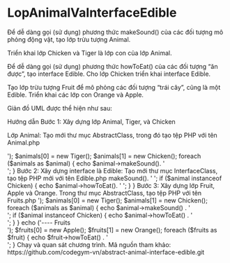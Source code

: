 # LopAnimalVaInterfaceEdible
Để dễ dàng gọi (sử dụng) phương thức makeSound() của các đối tượng mô phỏng động vật, tạo lớp trừu tượng Animal.

Triển khai lớp Chicken và Tiger là lớp con của lớp Animal.

Để dễ dàng gọi (sử dụng) phương thức howToEat() của các đối tượng “ăn được”, tạo interface Edible. Cho lớp Chicken triển khai interface Edible.

Tạo lớp trừu tượng Fruit để mô phỏng các đối tượng “trái cây”, cũng là một Edible. Triển khai các lớp con Orange và Apple.

Giản đồ UML được thể hiện như sau:



Hướng dẫn
Bước 1: Xây dựng lớp Animal, Tiger, và Chicken

Lớp Animal: Tạo mới thư mục AbstractClass, trong đó tạo tệp PHP với tên Animal.php

<?php
abstract class Animal
{
    abstract public function makeSound();
}

Lớp Tiger: Tạo mới thư mục Animals, trong đó tạo mới tệp PHP với tên Tiger.php


<?php
include_once(dirname( __FILE__ ) . '/../AbstractClass/Animal.php');
class Tiger extends Animal
{
    public function makeSound()
    {
        return "Tiger: roarrrrr!";
    }
}
Lớp Chicken: Trong thư mục Animals  tạo mới tệp với tên Chicken

<?php
include_once(dirname( __FILE__ ) . '/../AbstractClass/Animal.php');
class Chicken extends Animal
{
    public function makeSound()
    {
        return "Chicken: cluck-cluck!";
    }
}
Tại thư mục gốc tạo mới tệp với tên AbtractAndInterfaceTest để chạy thử.

<?php
include('Animals/Chicken.php');
include('Animals/Tiger.php');

echo ('---- Animals<br>');
$animals[0] = new Tiger();
$animals[1] = new Chicken();

foreach ($animals as $animal) {
     echo $animal->makeSound(). '<br>';
}
Bước 2: Xây dựng  interface là Edible:

Tạo mới thư mục InterfaceClass, tạo tệp PHP mới với tên Edible.php

<?php
interface Edible
{
    public function howToEat();
}

Sửa lại tệp Chicken.php

<?php
include_once(dirname( __FILE__ ) . '/../AbstractClass/Animal.php');
include_once(dirname( __FILE__ ) . '/../InterfaceClass/Edible.php');

class Chicken extends Animal implements Edible
{
    public function makeSound()
    {
        return "Chicken: cluck-cluck!";
    }

    public function howToEat()
    {
        return "could be fried";
    }
}

Sửa lại tệp AbtractAndInterfaceTest và chạy thử để xem kết quả.

<?php
include('Animals/Chicken.php');
include('Animals/Tiger.php');

echo ('---- Animals
');
$animals[0] = new Tiger();
$animals[1] = new Chicken();

foreach ($animals as $animal) {
       echo $animal->makeSound(). ' ';
       if ($animal instanceof Chicken) {
           echo $animal->howToEat(). ' ';
       }
}
Bước 3: Xây dựng lớp Fruit, Apple và Orange.

Trong thư mục AbstractClass, tạo tệp PHP với tên Fruits.php

<?php
include_once(dirname(__FILE__) . '/../InterfaceClass/Edible.php');

abstract class Fruit implements Edible
{
}

Tạo thư mục Fruits, trong đó tạo tệp tin Apple.php có mã như sau:

<?php
include_once(dirname(__FILE__) . '/../AbstractClass/Fruit.php');

class Apple extends Fruit
{
    public function howToEat()
    {
        return "Apple could be slided";
    }
}

Trong thư mục Fruits, tạo mới tệp Orange.php với mã như sau:

<?php
include_once(dirname(__FILE__) . '/../AbstractClass/Fruit.php');

class Orange extends Fruit
{

    public function howToEat()
    {
        return "Orange could be juiced";
    }
}

Sửa lại tệp AbtractAndInterfaceTest và chạy thử để xem kết quả.

<?php
include('Animals/Chicken.php');
include('Animals/Tiger.php');
include('Fruits/Apple.php');
include('Fruits/Orange.php');

echo ('---- Animals<br>');

$animals[0] = new Tiger();
$animals[1] = new Chicken();

foreach ($animals as $animal) {
    echo $animal->makeSound() . '<br>';

    if ($animal instanceof Chicken) {
        echo $animal->howToEat() . '<br>';
    }
}

echo ('---- Fruits<br>');

$fruits[0] = new Apple();
$fruits[1] = new Orange();

foreach ($fruits as $fruit) {
    echo $fruit->howToEat() . '<br>';
}
Chạy và quan sát chương trình.

Mã nguồn tham khảo: https://github.com/codegym-vn/abstract-animal-interface-edible.git
